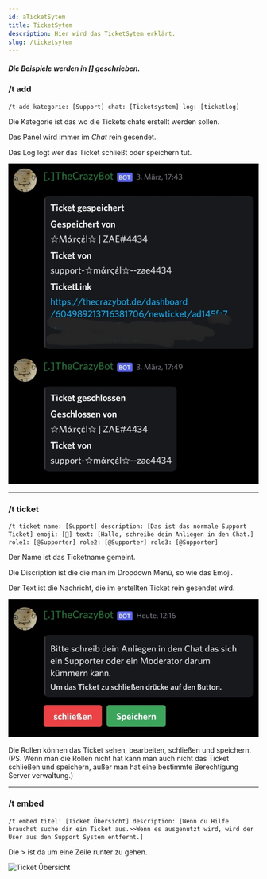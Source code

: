 ```yaml
---
id: aTicketSytem
title: TicketSytem
description: Hier wird das TicketSytem erklärt.
slug: /ticketsytem
---
```



<h5> Die Beispiele werden in [] geschrieben.</h5>

### /t add

```
/t add kategorie: [Support] chat: [Ticketsystem] log: [ticketlog]
```

Die Kategorie ist das wo die Tickets chats erstellt werden sollen.

Das Panel wird immer im *Chat* rein gesendet.

Das Log logt wer das Ticket schließt oder speichern tut.

![LogTicket](../static/img/Ticketslog.jpg)
________________________

### /t ticket

```
/t ticket name: [Support] description: [Das ist das normale Support Ticket] emoji: [📃] text: [Hallo, schreibe dein Anliegen in den Chat.] role1: [@Supporter] role2: [@Supporter] role3: [@Supporter]
```

Der Name ist das Ticketname gemeint.

Die Discription ist die die man im Dropdown Menü, so wie das Emoji. 

Der Text ist die Nachricht, die im erstellten Ticket rein gesendet wird.

![Text](../static/img/Tickets.jpg)

Die Rollen können das Ticket sehen, bearbeiten, schließen und speichern. 
(PS. Wenn man die Rollen nicht hat kann man auch nicht das Ticket schließen und speichern, außer man hat eine bestimmte Berechtigung Server verwaltung.) 


________________________

### /t embed

```
/t embed titel: [Ticket Übersicht] description: [Wenn du Hilfe brauchst suche dir ein Ticket aus.>>Wenn es ausgenutzt wird, wird der User aus den Support System entfernt.]
```

Die > ist da um eine Zeile runter zu gehen. 

![Ticket Übersicht](../static/img/ticket_übersicht.png) 
